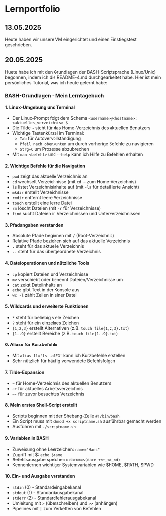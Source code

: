
# Lernportfolio

## 13.05.2025

Heute haben wir unsere VM eingerichtet und einen Einstiegstest geschrieben.



## 20.05.2025

Huete habe ich mit den Grundlagen der BASH-Scriptsprache (Linux/Unix) begonnen, indem ich die README-4.md durchgearbeitet habe. Hier ist mein persönliches Tutorial, was ich heute gelernt habe:

### BASH-Grundlagen - Mein Lerntagebuch

#### 1. Linux-Umgebung und Terminal
- Der Linux-Prompt folgt dem Schema `<username>@<hostname>:<aktuelles_verzeichnis> $`
- Die Tilde `~` steht für das Home-Verzeichnis des aktuellen Benutzers
- Wichtige Tastenkürzel im Terminal:
  - `Tab` für Autovervollständigung
  - `Pfeil nach oben/unten` um durch vorherige Befehle zu navigieren
  - `Strg+C` um Prozesse abzubrechen
- Mit `man <befehl>` und `--help` kann ich Hilfe zu Befehlen erhalten

#### 2. Wichtige Befehle für die Navigation
- `pwd` zeigt das aktuelle Verzeichnis an
- `cd` wechselt Verzeichnisse (mit `cd ~` zum Home-Verzeichnis)
- `ls` listet Verzeichnisinhalte auf (mit `-la` für detaillierte Ansicht)
- `mkdir` erstellt Verzeichnisse
- `rmdir` entfernt leere Verzeichnisse
- `touch` erstellt eine leere Datei
- `rm` löscht Dateien (mit `-r` für Verzeichnisse)
- `find` sucht Dateien in Verzeichnissen und Unterverzeichnissen

#### 3. Pfadangaben verstanden
- Absolute Pfade beginnen mit `/` (Root-Verzeichnis)
- Relative Pfade beziehen sich auf das aktuelle Verzeichnis
- `.` steht für das aktuelle Verzeichnis
- `..` steht für das übergeordnete Verzeichnis

#### 4. Dateioperationen und nützliche Tools
- `cp` kopiert Dateien und Verzeichnisse
- `mv` verschiebt oder benennt Dateien/Verzeichnisse um
- `cat` zeigt Dateiinhalte an
- `echo` gibt Text in der Konsole aus
- `wc -l` zählt Zeilen in einer Datei

#### 5. Wildcards und erweiterte Funktionen
- `*` steht für beliebig viele Zeichen
- `?` steht für ein einzelnes Zeichen
- `{1,2,3}` erstellt Alternativen (z.B. `touch file{1,2,3}.txt`)
- `{1..9}` erstellt Bereiche (z.B. `touch file{1..9}.txt`)

#### 6. Aliase für Kurzbefehle
- Mit `alias ll='ls -alFG'` kann ich Kurzbefehle erstellen
- Sehr nützlich für häufig verwendete Befehlsfolgen

#### 7. Tilde-Expansion
- `~` für Home-Verzeichnis des aktuellen Benutzers
- `~+` für aktuelles Arbeitsverzeichnis
- `~-` für zuvor besuchtes Verzeichnis

#### 8. Mein erstes Shell-Script erstellt
- Scripts beginnen mit der Shebang-Zeile `#!/bin/bash`
- Ein Script muss mit `chmod +x scriptname.sh` ausführbar gemacht werden
- Ausführen mit `./scriptname.sh`

#### 9. Variablen in BASH
- Zuweisung ohne Leerzeichen: `name="Hans"`
- Zugriff mit $: `echo $name`
- Befehlsausgabe speichern: `datum=$(date +%Y_%m_%d)`
- Kennenlernen wichtiger Systemvariablen wie $HOME, $PATH, $PWD

#### 10. Ein- und Ausgabe verstanden
- `stdin` (0) - Standardeingabekanal
- `stdout` (1) - Standardausgabekanal
- `stderr` (2) - Standardfehlerausgabekanal
- Umleitung mit `>` (überschreiben) und `>>` (anhängen)
- Pipelines mit `|` zum Verketten von Befehlen

